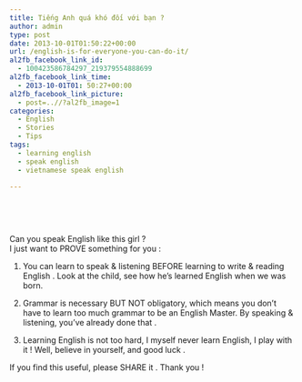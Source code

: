 ```yaml
---
title: Tiếng Anh quá khó đối với bạn ?
author: admin
type: post
date: 2013-10-01T01:50:22+00:00
url: /english-is-for-everyone-you-can-do-it/
al2fb_facebook_link_id:
  - 100423586784297_219379554888699
al2fb_facebook_link_time:
  - 2013-10-01T01: 50:27+00:00
al2fb_facebook_link_picture:
  - post=..//?al2fb_image=1
categories:
  - English
  - Stories
  - Tips
tags:
  - learning english
  - speak english
  - vietnamese speak english

---
```

&nbsp;  
  
&nbsp;

Can you speak English like this girl ?  
I just want to PROVE something for you :

1. You can learn to speak & listening BEFORE learning to write & reading English . Look at the child, see how he&#8217;s learned English when we was born.

2. Grammar is necessary BUT NOT obligatory, which means you don&#8217;t have to learn too much grammar to be an English Master. By speaking & listening, you&#8217;ve already done that .

3. Learning English is not too hard, I myself never learn English, I play with it ! Well, believe in yourself, and good luck .

If you find this useful, please SHARE it . Thank you !
